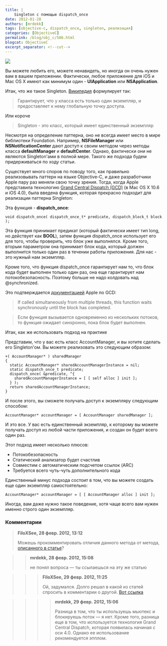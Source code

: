```yaml
---
title: |
    Singleton с помощью dispatch_once
date: 2012-01-28
authors: [mrdekk]
tags: [objective-c, dispatch_once, singleton, реализация]
categories: [ObjectiveC]
permalink: /blog/obj_c/586.html
blogcat: ObjectiveC
excerpt_separator: <!--cut-->
---
```



![](http://itw66.ru/uploads/images/00/00/01/2012/01/28/bf8228.png)


Вы можете любить его, можете ненавидеть, но иногда он очень нужен вам в вашем приложении. Фактически, любое приложение для iOS и Mac OS X имеют как минимум один - **UIApplication** или **NSApplication**.

<!--cut-->

Итак, что же такое Singleton. [Википедия](http://ru.wikipedia.org/wiki/%D0%9E%D0%B4%D0%B8%D0%BD%D0%BE%D1%87%D0%BA%D0%B0_(%D1%88%D0%B0%D0%B1%D0%BB%D0%BE%D0%BD_%D0%BF%D1%80%D0%BE%D0%B5%D0%BA%D1%82%D0%B8%D1%80%D0%BE%D0%B2%D0%B0%D0%BD%D0%B8%D1%8F)) формулирует так:

>Гарантирует, что у класса есть только один экземпляр, и предоставляет к нему глобальную точку доступа.

Или короче

>Singleton - это класс, который имеет единственный экземпляр


Несмотря на определение паттерна, оно не всегда имеет место в мире библиотеки Foundation. Например, **NSFileManager** или **NSNotificationCenter** дают доступ к своим методом через методы класса **defaultManager** и **defaultCenter**. Однако, фактически они не являются Singleton'ами в полной мере. Такого же подхода будем придерживаться по ходу статьи. 

Существует много споров по поводу того, как правильно реализовывать паттерн на языке Objective-C, и даже разработчики Apple пару раз меняли свою точку зрения. Тогда, когда Apple представила технологию [Grand Central Dispatch (GCD)](http://developer.apple.com/library/mac/#documentation/Performance/Reference/GCD_libdispatch_Ref/Reference/reference.html) (в Mac OS X 10.6 и iOS 4.0), была введена функция, которая прекрасно подходит для реализации паттерна Singleton:

Эта функция - **dispatch_once**:


```objc
void dispatch_once( dispatch_once_t* predicate, dispatch_block_t block );
```


Эта функция принимает предикат (который фактически имеет тип long, но действует как **BOOL**), затем функция dispatch_once использует его для того, чтобы проверить, что блок уже выполнялся. Кроме того, вторым параметром она принимает блок кода, который должен выполнится только один раз в течении работы приложения. Для нас - это нужный нам экземпляр.

Кроме того, что функция dispatch_once гарантирует нам то, что блок кода будет выполнен только один раз, она еще гарантирует нам потокобезопасность. Поэтому больше не надо колдовать над @synchronized.

Это подтверждается [документацией](http://developer.apple.com/library/mac/#documentation/Performance/Reference/GCD_libdispatch_Ref/Reference/reference.html) Apple по GCD:


>If called simultaneously from multiple threads, this function waits  synchronously until the block has completed.


>Если функция вызывается одновременно из нескольких потоков, то функция ожидает синхронно, пока блок будет выполнен.

Итак, как же использовать подход на практике

Представим, что у вас есть класс AccountManager, и вы хотите сделать его Singleton'ом. Вы можете реализовать это следующим образом:

```objc
+( AccountManager* ) sharedManager
{
  static AccountManager* sharedAccountManagerInstance = nil;
  static dispatch_once_t predicate;
  dispatch_once( &predicate, ^{
    sharedAccountManagerInstance = [ [ self alloc ] init ];
  } );
  return sharedAccountManagerInstance;
}
```


И после этого, вы сможете получать доступ к экземпляру следующим способом:


```objc
AccountManager* accountManager = [ AccountManager sharedManager ];
```


И это все. У вас есть единственный экземпляр, к которому вы можете получать доступ из любой части приложения, и создан он будет всего один раз.

Этот подход имеет несколько плюсов:

- Потокобезопасность
- Статический анализатор будет счастлив
- Совместим с автоматическим подсчетом ссылок (ARC)
- Требуется всего чуть-чуть дополнительного кода


Единственный минус подхода состоит в том, что вы можете создать еще один экземпляр самостоятельно:


```objc
AccountManager* accountManager = [ [ AccountManager alloc ] init ];
```


Иногда, вам даже нужно такое поведение, хотя чаще всего вам нужен именно строго один экземпляр.

### Комментарии

>**FiloXSee, 28 февр. 2012, 13:12**
>
>Можешь прокомментировать отличия данного метода от метода, [описанного в статье](http://itw66.ru/blog/obj_c/586.html)?

>>**mrdekk, 28 февр. 2012, 15:08**
>>
>>не понял вопроса — ты ссылаешься на эту же статью

>>>**FiloXSee, 29 февр. 2012, 11:25**
>>>
>>>Ой, задумался. Долго решал в какой из статей спросить в комментарии о другой. [Вот ссылка](http://itw66.ru/blog/obj_c/540.html)

>>>>**mrdekk, 29 февр. 2012, 15:06**
>>>>
>>>>Разница в том, что ты используешь мьютекс и блокируешь поток — я нет. Кроме того, разница еще в том, что используется технология Grand Central Dispatch, которая появилась начиная с оси 4.0. Однако ее использование рекомендуется эпплом.
